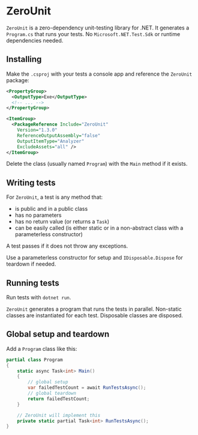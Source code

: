 # ZeroUnit

`ZeroUnit` is a zero-dependency unit-testing library for .NET. It generates a `Program.cs` that runs your tests. No `Microsoft.NET.Test.Sdk` or runtime dependencies needed.

## Installing

Make the `.csproj` with your tests a console app and reference the `ZeroUnit` package:

```xml
<PropertyGroup>
  <OutputType>Exe</OutputType>
  <!-- ... -->
</PropertyGroup>

<ItemGroup>
  <PackageReference Include="ZeroUnit"
    Version="1.3.0"
    ReferenceOutputAssembly="false"
    OutputItemType="Analyzer"
    ExcludeAssets="all" />
</ItemGroup>
```

Delete the class (usually named `Program`) with the `Main` method if it exists.

## Writing tests

For `ZeroUnit`, a test is any method that:

* is public and in a public class
* has no parameters
* has no return value (or returns a `Task`)
* can be easily called (is either static or in a non-abstract class with a parameterless constructor)

A test passes if it does not throw any exceptions.

Use a parameterless constructor for setup and `IDisposable.Dispose` for teardown if needed.

## Running tests

Run tests with `dotnet run`.

`ZeroUnit` generates a program that runs the tests in parallel. Non-static classes are instantiated for each test. Disposable classes are disposed.

## Global setup and teardown

Add a `Program` class like this:

```csharp
partial class Program
{
    static async Task<int> Main()
    {
        // global setup
        var failedTestCount = await RunTestsAsync();
        // global teardown
        return failedTestCount;
    }

    // ZeroUnit will implement this
    private static partial Task<int> RunTestsAsync();
}
```
